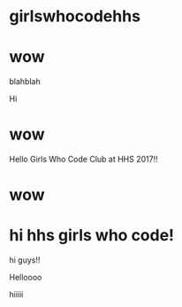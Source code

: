 # girlswhocodehhs
 
# wow
blahblah



Hi
# wow


Hello Girls Who Code Club at HHS 2017!!
# wow

# hi hhs girls who code!

hi guys!!

Helloooo

hiiiii
